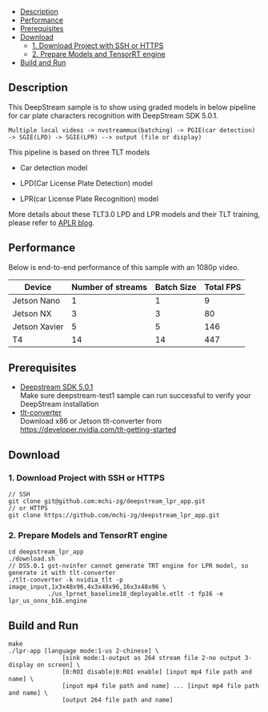 - [Description](#description)
- [Performance](#performance)
- [Prerequisites](#prerequisites)
- [Download](#download)
  * [1. Download Project with SSH or HTTPS](#1-download-project-with-ssh-or-https)
  * [2. Prepare Models and TensorRT engine](#2-prepare-models-and-tensorrt-engine)
- [Build and Run](#build-and-run)

## Description

This DeepStream sample is to show using graded models in below pipeline for car plate characters recognition with DeepStream SDK 5.0.1. 

```
Multiple local videos -> nvstreammux(batching) -> PGIE(car detection) -> SGIE(LPD) -> SGIE(LPR) --> output (file or display)
```

This pipeline is based on three TLT models

* Car detection model

* LPD(Car License Plate Detection) model

* LPR(car License Plate Recognition) model

More details about these TLT3.0 LPD and LPR models and their TLT training, please refer to [APLR blog](https://docs.google.com/document/d/1tMH0ku284AqqcVdioS1XazyT0-uGNNpg4-r64JaIBZA/edit#).

## Performance

Below is end-to-end performance of this sample with an 1080p video.

| Device        | Number of streams    |       Batch Size      |       Total FPS       |
| ------------- | -------------------- | --------------------  | --------------------  |
| Jetson Nano   | 1                    | 1                     | 9                     |
| Jetson NX     | 3                    | 3                     | 80                    |
| Jetson Xavier | 5                    | 5                     | 146                   |
| T4            | 14                   | 14                    | 447                   |

## Prerequisites

* [Deepstream SDK 5.0.1](https://developer.nvidia.com/deepstream-sdk)  
   Make sure deepstream-test1 sample can run successful to verify your DeepStream installation
* [tlt-converter](https://developer.nvidia.com/tlt-getting-started)  
   Download x86 or Jetson tlt-converter from https://developer.nvidia.com/tlt-getting-started

## Download
### 1. Download Project with SSH or HTTPS

```
// SSH
git clone git@github.com:mchi-zg/deepstream_lpr_app.git
// or HTTPS
git clone https://github.com/mchi-zg/deepstream_lpr_app.git
```

### 2. Prepare Models and TensorRT engine

```
cd deepstream_lpr_app
./download.sh
// DS5.0.1 gst-nvinfer cannot generate TRT engine for LPR model, so generate it with tlt-converter
./tlt-converter -k nvidia_tlt -p image_input,1x3x48x96,4x3x48x96,16x3x48x96 \
           ./us_lprnet_baseline18_deployable.etlt -t fp16 -e lpr_us_onnx_b16.engine
```

## Build and Run

```
make
./lpr-app [language mode:1-us 2-chinese] \ 
               [sink mode:1-output as 264 stream file 2-no output 3-display on screen] \ 
               [0:ROI disable|0:ROI enable] [input mp4 file path and name] \ 
               [input mp4 file path and name] ... [input mp4 file path and name] \
               [output 264 file path and name]
```
